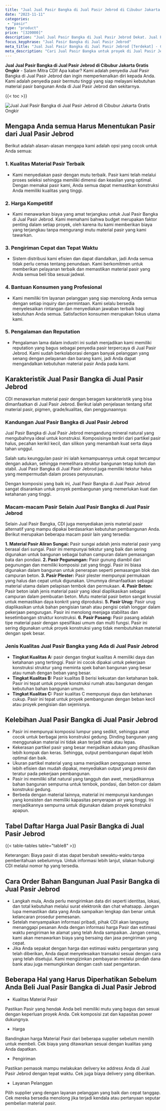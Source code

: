 ```yaml
---
title: "Jual Jual Pasir Bangka di Jual Pasir Jebrod di Cibubur Jakarta Gratis Ongkir"
date: "2023-11-11"
categories:
 - "pasir"
type: "product"
price: "[320000]"
description: "Jual Jual Pasir Bangka di Jual Pasir Jebrod Dekat. Jual Pasir Bangka ini sering digunakan dalam proyek konstruksi sebagai material adukan yang berkualitas dan bersih. Hubungi kami untuk informasi lebih lanjut."
focus_keyphrase: "Jual Pasir Bangka di Jual Pasir Jebrod"
meta_title: "Jual Jual Pasir Bangka di Jual Pasir Jebrod [Terdekat] - CDI"
meta_description: "Cari Jual Pasir Bangka untuk proyek di Jual Pasir Jebrod? Kami menyediakan Jual Pasir Bangka berkualitas untuk bahan campuran. Raih penawaran terbaik sekarang."
---
```


**Jual Jual Pasir Bangka di Jual Pasir Jebrod di Cibubur Jakarta Gratis Ongkir** - Salam Mitra CDI! Apa kabar? Kami adalah penyedia Jual Pasir Bangka di Jual Pasir Jebrod dan ingin memperkenalkan diri kepada Anda. Kami adalah penyedia pasir bermutu tinggi yang siap melayani kebutuhan material pasir bangunan Anda di Jual Pasir Jebrod dan sekitarnya.

{{< toc >}}

![Jual Jual Pasir Bangka di Jual Pasir Jebrod di Cibubur Jakarta Gratis Ongkir](/images/pasir/pasir-bangunan-43.jpg)

## Mengapa Anda semua Harus Menentukan Pasir dari Jual Pasir Jebrod

Berikut adalah alasan-alasan mengapa kami adalah opsi yang cocok untuk Anda semua:

### 1. Kualitas Material Pasir Terbaik

*   Kami menyediakan pasir dengan mutu terbaik. Pasir kami telah melalui proses seleksi sehingga memiliki dimensi dan keaslian yang optimal. Dengan memakai pasir kami, Anda semua dapat memastikan konstruksi Anda memiliki kualitas yang tinggi.

### 2. Harga Kompetitif

*   Kami menawarkan biaya yang amat terjangkau untuk Jual Pasir Bangka di Jual Pasir Jebrod. Kami memahami bahwa budget merupakan faktor penting dalam setiap proyek, oleh karena itu kami memberikan biaya yang terjangkau tanpa mengurangi mutu material pasir yang kami tawarkan.

### 3. Pengiriman Cepat dan Tepat Waktu

*   Sistem distribusi kami efisien dan dapat diandalkan, jadi Anda semua tidak perlu cemas tentang penundaan. Kami berkomitmen untuk memberikan pelayanan terbaik dan memastikan material pasir yang Anda semua beli tiba sesuai jadwal.

### 4. Bantuan Konsumen yang Profesional

*   Kami memiliki tim layanan pelanggan yang siap menolong Anda semua dengan setiap inquiry dan permintaan. Kami selalu bersedia menyelesaikan rintangan dan menyediakan jawaban terbaik bagi kebutuhan Anda semua. Satisfaction konsumen merupakan fokus utama kami.

### 5. Pengalaman dan Reputation

*   Pengalaman lama dalam industri ini sudah menjadikan kami memiliki reputation yang bagus sebagai penyedia pasir terpercaya di Jual Pasir Jebrod. Kami sudah berkolaborasi dengan banyak pelanggan yang senang dengan pelayanan dan barang kami, jadi Anda dapat mengandalkan kebutuhan material pasir Anda pada kami.

## Karakteristik Jual Pasir Bangka di Jual Pasir Jebrod

CDI menawarkan material pasir dengan beragam karakteristik yang bisa dimanfaatkan di Jual Pasir Jebrod. Berikut ialah penjelasan tentang sifat material pasir, pigmen, grade/kualitas, dan penggunaannya:

### Kandungan Jual Pasir Bangka di Jual Pasir Jebrod

Jual Pasir Bangka di Jual Pasir Jebrod mengandung mineral natural yang mengubahnya ideal untuk konstruksi. Komposisinya terdiri dari partikel pasir halus, pecahan kerikil kecil, dan silikon yang menambah kuat serta daya tahan unggul.

Salah satu keunggulan pasir ini ialah kemampuannya untuk cepat tercampur dengan adukan, sehingga memelihara struktur bangunan tetap kokoh dan stabil. Jual Pasir Bangka di Jual Pasir Jebrod juga memiliki tekstur halus yang mempermudah dalam proses penyusunan.

Dengan komposisi yang baik ini, Jual Pasir Bangka di Jual Pasir Jebrod sangat disarankan untuk proyek pembangunan yang memerlukan kuat dan ketahanan yang tinggi.

### Macam-macam Pasir Selain Jual Pasir Bangka di Jual Pasir Jebrod

Selain Jual Pasir Bangka, CDI juga menyediakan jenis material pasir alternatif yang mampu dipakai berdasarkan kebutuhan pembangunan Anda. Berikut merupakan beberapa macam pasir lain yang tersedia:

**1\. Material Pasir Aliran Sungai:** Pasir sungai adalah jenis material pasir yang berasal dari sungai. Pasir ini mempunyai tekstur yang baik dan sering digunakan untuk bangunan sebagai bahan campuran dalam pemasangan bata dan pondasi.
**2\. Pasir Pegunungan:** Pasir gunung diambil dari pegunungan dan memiliki komposisi zat yang tinggi. Pasir ini biasa digunakan dalam bangunan untuk penerapan seperti pemasangan blok dan campuran beton.
**3\. Pasir Plester:** Pasir plester mempunyai permukaan yang halus dan cepat untuk digunakan. Umumnya dimanfaatkan sebagai material utama dalam pelapisan tembok dan permukaan.
**4\. Pasir Beton:** Pasir beton ialah jenis material pasir yang ideal diaplikasikan sebagai campuran dalam pembuatan beton. Mutu material pasir beton sangat krusial untuk memastikan daya konkrit yang diproduksi.
**5\. Pasir Urug:** Pasir urug diaplikasikan untuk bahan pengisian tanah atau pengisi celah longgar dalam pekerjaan pengurugan. Pasir ini menolong menjaga stabilitas dan kesetimbangan struktur konstruksi.
**6\. Pasir Pasang:** Pasir pasang adalah tipe material pasir dengan spesifikasi umum dan multi fungsi. Pasir ini sering digunakan untuk proyek konstruksi yang tidak membutuhkan material dengan spek besar.

### Jenis Kualitas Jual Pasir Bangka yang Ada di Jual Pasir Jebrod

*   **Tingkat Kualitas A:** pasir dengan tingkat kualitas A memiliki daya dan ketahanan yang tertinggi. Pasir ini cocok dipakai untuk pekerjaan konstruksi struktur yang meminta spek bahan bangunan yang besar atau rumah dengan beban yang besar.
*   **Tingkat Kualitas B:** Pasir kualitas B berisi kekuatan dan ketahanan baik. Pasir ini tepat untuk proyek konstruksi rumah atau bangunan dengan kebutuhan bahan bangunan umum.
*   **Tingkat Kualitas C:** Pasir kualitas C mempunyai daya dan ketahanan cukup. Pasir ini tepat untuk proyek pembangunan dengan beban kecil atau proyek pengisian dan sejenisnya.

## Kelebihan Jual Pasir Bangka di Jual Pasir Jebrod

*   Pasir ini mempunyai komposisi lumpur yang sedikit, sehingga amat cocok untuk berbagai jenis konstruksi gedung. Dinding bangunan yang menggunakan material ini tidak akan terjadi retak atau lepas.
*   Kekerasan partikel pasir yang besar menjadikan adukan yang dihasilkan lebih kompak dan keras. Sehingga, output pembangunan dapat lebih optimal dan baik.
*   Ukuran partikel material yang sama menjadikan penggunaan semen lebih efisien dan mudah dipakai, menyediakan output yang presisi dan teratur pada pekerjaan pembangunan.
*   Pasir ini memiliki sifat natural yang tangguh dan awet, menjadikannya bahan bangunan sempurna untuk tembok, pondasi, dan beton cor dalam konstruksi gedung.
*   Berbeda dengan material lainnya, material ini mempunyai kandungan yang konsisten dan memiliki kapasitas penyerapan air yang tinggi. Ini menjadikannya sempurna untuk digunakan dalam proyek konstruksi apapun.

## Tabel Daftar Harga Jual Pasir Bangka di Jual Pasir Jebrod

{{< table-tables table="table8" >}}

Keterangan: Biaya pasir di atas dapat berubah sewaktu-waktu tanpa pemberitahuan sebelumnya. Untuk informasi lebih lanjut, silakan hubungi CDI melalui nomor hp yang tersedia.

## Cara Order Bahan Bangunan Jual Pasir Bangka di Jual Pasir Jebrod

*   Langkah mula, Anda perlu mengirimkan data diri seperti identitas, lokasi, dan total kebutuhan melalui surat elektronik dan chat whatsapp. Jangan lupa memastikan data yang Anda sampaikan lengkap dan benar untuk kelancaran prosedur pemesanan.
*   Setelah menyampaikan informasi pribadi, pihak CDI akan langsung menanggapi pesanan Anda dengan informasi harga Pasir dan estimasi waktu pengiriman ke alamat yang telah Anda sampaikan. Jangan cemas, kami akan menawarkan biaya yang bersaing dan jasa pengiriman yang cepat.
*   Jika Anda sepakat dengan harga dan estimasi waktu pengantaran yang telah diberikan, Anda dapat menyelesaikan transaksi sesuai dengan cara yang telah disetujui. Kami mengizinkan pembayaran melalui pindah dana bank atau juga memungkinkan dengan cash saat pengantaran.

## Beberapa Hal yang Harus Diperhatikan Sebelum Anda Beli Jual Pasir Bangka di Jual Pasir Jebrod

*   Kualitas Material Pasir

Pastikan Pasir yang hendak Anda beli memiliki mutu yang bagus dan sesuai dengan keperluan proyek Anda. Cek komposisi zat dan kapasitas power dukungnya.
*   Harga

Bandingkan harga Material Pasir dari beberapa supplier sebelum memilih untuk membeli. Cek biaya yang ditawarkan sesuai dengan kualitas yang Anda dapatkan.
*   Pengiriman

Pastikan pemasok mampu melakukan delivery ke address Anda di Jual Pasir Jebrod dengan tepat waktu. Cek juga biaya delivery yang diberikan.
*   Layanan Pelanggan

Pilih supplier yang dengan layanan pelanggan yang baik dan cepat tanggap. Cek mereka bersedia menolong jika terjadi kendala atau pertanyaan seputar pembelian material pasir.